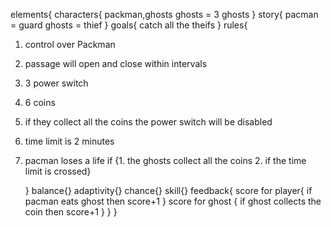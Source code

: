 elements{
characters{
packman,ghosts
ghosts = 3 ghosts
}
story{
pacman = guard
ghosts = thief
}
goals{
catch all the theifs
}
rules{

1. control over Packman
2. passage will open and close within intervals
3. 3 power switch
4. 6 coins
5. if they collect all the coins the power switch will be disabled
6. time limit is 2 minutes
7. pacman loses a life if {1. the ghosts collect all the coins 2. if the time limit is crossed}

   }
   balance{}
   adaptivity{}
   chance{}
   skill{}
   feedback{
   score for player{
   if pacman eats ghost then score+1
   }
   score for ghost {
   if ghost collects the coin then score+1
   }
   }
   }
